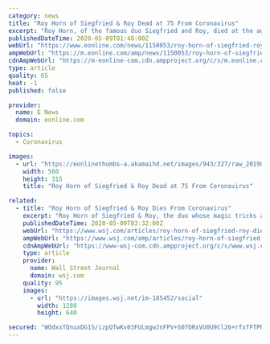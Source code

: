 ```yaml
---
category: news
title: "Roy Horn of Siegfried & Roy Dead at 75 From Coronavirus"
excerpt: "Roy Horn, of the famous duo Siegfried and Roy, died at the age of 75 from coronavirus complications, according to a rep"
publishedDateTime: 2020-05-09T01:48:00Z
webUrl: "https://www.eonline.com/news/1150053/roy-horn-of-siegfried-roy-dead-at-75-from-coronavirus"
ampWebUrl: "https://m.eonline.com/amp/news/1150053/roy-horn-of-siegfried-roy-dead-at-75-from-coronavirus"
cdnAmpWebUrl: "https://m-eonline-com.cdn.ampproject.org/c/s/m.eonline.com/amp/news/1150053/roy-horn-of-siegfried-roy-dead-at-75-from-coronavirus"
type: article
quality: 65
heat: -1
published: false

provider:
  name: E News
  domain: eonline.com

topics:
  - Coronavirus

images:
  - url: "https://eonlinethumbs-a.akamaihd.net/images/943/327/raw_20190913_memoriam_v5_286126_560x315_1722057795767.jpg"
    width: 560
    height: 315
    title: "Roy Horn of Siegfried & Roy Dead at 75 From Coronavirus"

related:
  - title: "Roy Horn of Siegfried & Roy Dies From Coronavirus"
    excerpt: "Roy Horn of Siegfried & Roy, the duo whose magic tricks astonished millions until Mr. Horn was critically injured in 2003 by one of the act’s white tigers, has died. He was 75."
    publishedDateTime: 2020-05-09T03:32:00Z
    webUrl: "https://www.wsj.com/articles/roy-horn-of-siegfried-roy-dies-from-coronavirus-11588994037"
    ampWebUrl: "https://www.wsj.com/amp/articles/roy-horn-of-siegfried-roy-dies-from-coronavirus-11588994037"
    cdnAmpWebUrl: "https://www-wsj-com.cdn.ampproject.org/c/s/www.wsj.com/amp/articles/roy-horn-of-siegfried-roy-dies-from-coronavirus-11588994037"
    type: article
    provider:
      name: Wall Street Journal
      domain: wsj.com
    quality: 95
    images:
      - url: "https://images.wsj.net/im-185452/social"
        width: 1280
        height: 640

secured: "WOdxxTQnuxDG1S/izpQTwKv03FULmgwJnFPV+S07ORxVU0U9Cl26+rfxfFTPRTymL/NfuTHERg5re9hEKxfMTeMN6kKOfUZ7eGQ7t305dkPbFu/sKMZldjEoTqQfSTfLLnvEks3LfsBj99HNBgVgMc/QsmkG0YjTxcawYElkujZxGTuliV1xSGvwMp3iugbksYI8F84XXQaInU7W65fwMaMv9jmRiug+JJ9nAGp0SjT0b62H1W47KhA63sTurQ+/Y2n4jCrmP14SfpJEfG/enIpYodLHRfDSdwq0yZI6qqX6eVE9W6yKk1eCzI/AikuY;YwNpyueVgfVGxNBQZRiKjA=="
---
```


